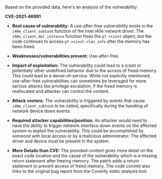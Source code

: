 Based on the provided data, here's an analysis of the vulnerability:

**CVE-2021-46991**

*   **Root cause of vulnerability:** A use-after-free vulnerability exists in the `i40e_client_subtask` function of the Intel i40e network driver. The `i40e_client_del_instance` function frees the `pf->cinst` object, but the code continues to access `pf->cinst->lan_info` after the memory has been freed.

*   **Weaknesses/vulnerabilities present:** Use-after-free.

*   **Impact of exploitation:**  The vulnerability could lead to a crash or potentially other undefined behavior due to the access of freed memory.  This could lead to a denial-of-service. While not explicitly mentioned, use-after-free vulnerabilities can sometimes be leveraged for more serious attacks like privilege escalation, if the freed memory is reallocated and attacker can control the content.

*   **Attack vectors:** The vulnerability is triggered by events that cause `i40e_client_subtask` to be called, specifically during the handling of network device down events.

*   **Required attacker capabilities/position:** An attacker would need to have the ability to trigger network interface down events on the affected system to exploit the vulnerability. This could be accomplished by someone with local access or by a malicious administrator. The affected driver and device must be present in the system.

*   **More Details than CVE:** The provided content gives more detail on the exact code location and the cause of the vulnerability which is a missing return statement after freeing memory. The patch adds a return statement to prevent access of freed memory. The code commit also links to the original bug report from the Coverity static analysis tool.